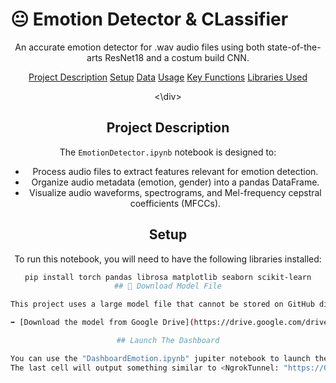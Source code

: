 # 😐 Emotion Detector & CLassifier

<div align="center">
An accurate emotion detector for .wav audio files using both state-of-the-arts ResNet18 and a costum build CNN.

[Project Description](#project-description) [Setup](#setup) [Data](#data) [Usage](#usage) [Key Functions](#key-functions) [Libraries Used](#libraries-used)

<\div>

## Project Description

The `EmotionDetector.ipynb` notebook is designed to:
- Process audio files to extract features relevant for emotion detection.
- Organize audio metadata (emotion, gender) into a pandas DataFrame.
- Visualize audio waveforms, spectrograms, and Mel-frequency cepstral coefficients (MFCCs).

## Setup

To run this notebook, you will need to have the following libraries installed:

```bash
pip install torch pandas librosa matplotlib seaborn scikit-learn
## 🔗 Download Model File

This project uses a large model file that cannot be stored on GitHub directly.

➡️ [Download the model from Google Drive](https://drive.google.com/drive/folders/1ymERLsYVAziu0meQ8aY08ukcASVVTvTR?usp=sharing)

## Launch The Dashboard

You can use the "DashboardEmotion.ipynb" jupiter notebook to launch the models. In order for the dashboard to work properly, once the models have been successfully downloaded, they need to be uploaded in the "/content" directory of Google Colab, you can do so by opening the notebook, clicking on the directory icon on the left, and click on the first icon of the row below "File". Once the model are uploaded completely (this might take a few minutes), you can run the code. 
The last cell will output something similar to <NgrokTunnel: "https://02a3543e7ceb.ngrok-free.app" -> "http://localhost:8501">, click on the first link and you can use the app!

